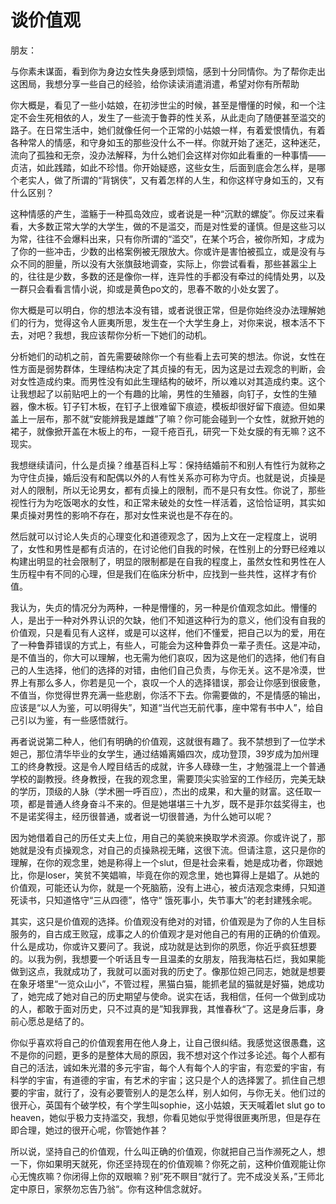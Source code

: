 # 谈价值观

朋友：

与你素未谋面，看到你为身边女性失身感到烦恼，感到十分同情你。为了帮你走出这困局，我想分享一些自己的经验，给你读读消遣消遣，希望对你有所帮助



你大概是，看见了一些小姑娘，在初涉世尘的时候，甚至是懵懂的时候，和一个注定不会生死相依的人，发生了一些流于鲁莽的性关系，从此走向了随便甚至滥交的路子。在日常生活中，她们就像任何一个正常的小姑娘一样，有着爱恨情仇，有着各种常人的情感，和守身如玉的那些没什么不一样。你就开始了迷茫，这种迷茫，流向了孤独和无奈，没办法解释，为什么她们会这样对你如此看重的一种事情——贞洁，如此践踏，如此不珍惜。你开始疑惑，这些女生，后面到底会怎么样，是哪个老实人，做了所谓的“背锅侠”，又有着怎样的人生，和你这样守身如玉的，又有什么区别？



这种情感的产生，滥觞于一种孤岛效应，或者说是一种“沉默的螺旋”。你反过来看看，大多数正常大学的大学生，做的不是滥交，而是对性爱的谨慎。但是这些习以为常，往往不会爆料出来，只有你所谓的“滥交”，在某个巧合，被你所知，才成为了你的一些冲击，少数的出格案例被无限放大。你或许是害怕被孤立，或是没有与众不同的胆量，所以没有大张旗鼓地调查，实际上，你尝试看看，那些甚嚣尘上的，往往是少数，多数的还是像你一样，连异性的手都没有牵过的纯情处男，以及一群只会看看言情小说，抑或是黄色po文的，思春不敢的小处女罢了。



你大概是可以明白，你的想法本没有错，或者说很正常，但是你始终没办法理解她们的行为，觉得这令人匪夷所思，发生在一个大学生身上，对你来说，根本活不下去，对吧？我想，我应该帮你分析一下她们的动机。



分析她们的动机之前，首先需要破除你一个有些看上去可笑的想法。你说，女性在性方面是弱势群体，生理结构决定了其贞操的有无，因为这是过去观念的判断，会对女性造成约束。而男性没有如此生理结构的破坏，所以难以对其造成约束。这个让我想起了以前贴吧上的一个有趣的比喻，男性的生殖器，向钉子，女性的生殖器，像木板。钉子钉木板，在钉子上很难留下痕迹，模板却很好留下痕迹。但如果盖上一层布，那不就“安能辨我是雄雌”了嘛？你可能会碰到一个女性，就掀开她的裙子，就像掀开盖在木板上的布，一窥千疮百孔，研究一下处女膜的有无嘛？这不现实。



我想继续请问，什么是贞操？维基百科上写：保持结婚前不和别人有性行为就称之为守住贞操，婚后没有和配偶以外的人有性关系亦可称为守贞。也就是说，贞操是对人的限制，所以无论男女，都有贞操上的限制，而不是只有女性。你说了，那些视性行为为吃饭喝水的女性，和正常未破处的女性一样活着，这恰恰证明，其实如果贞操对男性的影响不存在，那对女性来说也是不存在的。



然后就可以讨论人失贞的心理变化和道德观念了，因为上文在一定程度上，说明了，女性和男性是都有贞洁的，在讨论他们自我的时候，在性别上的分野已经难以构建出明显的社会限制了，明显的限制都是在自我的程度上，虽然女性和男性在人生历程中有不同的心理，但是我们在临床分析中，应找到一些共性，这样才有价值。



我认为，失贞的情况分为两种，一种是懵懂的，另一种是价值观念如此。懵懂的人，是出于一种对外界认识的欠缺，他们不知道这种行为的意义，他们没有自我的价值观，只是看见有人这样，或是可以这样，他们不懂爱，把自己以为的爱，用在了一种鲁莽错误的方式上，有些人，可能会为这种鲁莽负一辈子责任。这是冲动，是不值当的，你大可以理解，也无需为他们哀叹，因为这是他们的选择，他们有自己的人生选择，他们的选择的对错，由他们自己负责，与你无关。这不是冷漠，世界上有那么多人，你若是见一个，哀叹一个人的选择错误，那会让你感到很疲惫，不值当，你觉得世界充满一些悲剧，你活不下去。你需要做的，不是情感的输出，应该是“以人为鉴，可以明得失”，知道“当代岂无前代事，座中常有书中人”，给自己引以为鉴，有一些感悟就行。



再者说说第二种人，他们有明确的价值观，这就很有趣了。我不禁想到了一位学术妲己，那位清华毕业的女学生，通过结婚离婚四次，成功登顶，39岁成为加州理工的终身教授。这是令人瞠目结舌的成就，许多人碌碌一生，才勉强混上一个普通学校的副教授。终身教授，在我的观念里，需要顶尖实验室的工作经历，完美无缺的学历，顶级的人脉（学术圈一呼百应），杰出的成果，和大量的财富。这任取一项，都是普通人终身奋斗不来的。但是她堪堪三十九岁，既不是菲尔兹奖得主，也不是诺奖得主，经历很普通，或者说一切很普通，为什么她可以呢？



因为她借着自己的历任丈夫上位，用自己的美貌来换取学术资源。你或许说了，那她就是没有贞操观念，对自己的贞操熟视无睹，这很下流。但请注意，这只是你的理解，在你的观念里，她是称得上一个slut，但是社会来看，她是成功者，你跟她比，你是loser，笑贫不笑娼嘛，毕竟在你的观念里，她也算得上是娼了。从她的价值观，可能还认为你，就是一个死脑筋，没有上进心，被贞洁观念束缚，只知道死读书，只知道恪守“三从四德”，恪守“ 饿死事小，失节事大”的老封建残余呢。



其实，这只是价值观的选择。价值观没有绝对的对错，价值观是为了你的人生目标服务的，自古成王败寇，成事之人的价值观才是对他自己的有用的正确的价值观。什么是成功，你或许又要问了。我说，成功就是达到你的夙愿，你近乎疯狂想要的。以我为例，我想要一个听话且专一且温柔的女朋友，陪我海枯石烂，我如果能做到这点，我就成功了，我就可以面对我的历史了。像那位妲己同志，她就是想要在象牙塔里“一览众山小”，不管过程，黑猫白猫，能抓老鼠的猫就是好猫，她成功了，她完成了她对自己的历史期望与使命。说实在话，我相信，任何一个做到成功的人，都敢于面对历史，只不过真的是”知我罪我，其惟春秋“了。这是身后事，身前心愿总是结了的。



你似乎喜欢将自己的价值观套用在他人身上，让自己很纠结。我感觉这很愚蠢，这不是你的问题，更多的是整体大局的原因，我不想对这个作过多论述。每个人都有自己的活法，诚如朱光潜的多元宇宙，每个人有每个人的宇宙，有恋爱的宇宙，有科学的宇宙，有道德的宇宙，有艺术的宇宙；这只是个人的选择罢了。抓住自己想要的宇宙，就行了，没有必要管别人的是怎么样，别人如何，与你无关。他们过的很开心，英国有个破学校，有个学生叫sophie，这小姑娘，天天喊着let slut go to heaven，她似乎极力支持滥交，我想，你看见她似乎觉得很匪夷所思，但是存在即合理，她过的很开心呢，你管她作甚？



所以说，坚持自己的价值观，什么叫正确的价值观，你就把自己当作濒死之人，想一下，你如果明天就死，你还坚持现在的价值观嘛？你死之前，这种价值观能让你心无愧疚嘛？你闭得上你的双眼嘛？别”死不瞑目“就行了。完不成没关系，”王师北定中原日，家祭勿忘告乃翁“。你有这种信念就好。